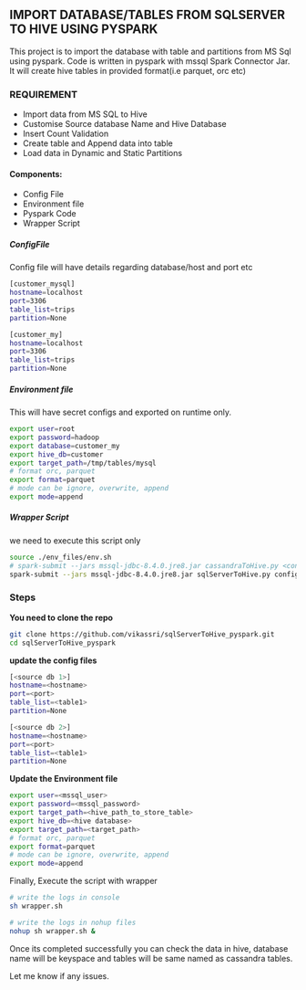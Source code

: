 
## IMPORT DATABASE/TABLES FROM SQLSERVER TO HIVE USING PYSPARK

This project is to import the database with table and partitions from MS Sql using pyspark. Code is written in pyspark with mssql Spark Connector Jar. It will create hive tables in provided format(i.e parquet, orc etc)

### REQUIREMENT
* Import data from MS SQL to Hive 
* Customise Source database Name and Hive Database
* Insert Count Validation
* Create table and Append data into table 
* Load data in Dynamic and Static Partitions


#### **Components:**

* Config File
* Environment file
* Pyspark Code
* Wrapper Script


##### ConfigFile
Config file will have details regarding database/host and port etc
```bash
[customer_mysql]
hostname=localhost
port=3306
table_list=trips
partition=None

[customer_my]
hostname=localhost
port=3306
table_list=trips
partition=None
```


##### Environment file
This will have secret configs and exported on runtime only.
```bash
export user=root
export password=hadoop
export database=customer_my
export hive_db=customer
export target_path=/tmp/tables/mysql
# format orc, parquet
export format=parquet
# mode can be ignore, overwrite, append
export mode=append
```

##### Wrapper Script 
we need to execute this script only
```bash
source ./env_files/env.sh
# spark-submit --jars mssql-jdbc-8.4.0.jre8.jar cassandraToHive.py <config> 
spark-submit --jars mssql-jdbc-8.4.0.jre8.jar sqlServerToHive.py configs/config.ini
```

### Steps 

**You need to clone the repo**
```bash
git clone https://github.com/vikassri/sqlServerToHive_pyspark.git
cd sqlServerToHive_pyspark
```

**update the config files**

```bash
[<source db 1>]
hostname=<hostname>
port=<port>
table_list=<table1>
partition=None

[<source db 2>]
hostname=<hostname>
port=<port>
table_list=<table1>
partition=None
```

**Update the Environment file**

```bash
export user=<mssql_user>
export password=<mssql_password>
export target_path=<hive_path_to_store_table>
export hive_db=<hive database>
export target_path=<target_path>
# format orc, parquet
export format=parquet
# mode can be ignore, overwrite, append
export mode=append
```
Finally, Execute the script with wrapper
```bash
# write the logs in console
sh wrapper.sh

# write the logs in nohup files
nohup sh wrapper.sh &
```

Once its completed successfully you can check the data in hive, database name will be keyspace and tables will be same named as cassandra tables.

Let me know if any issues.
